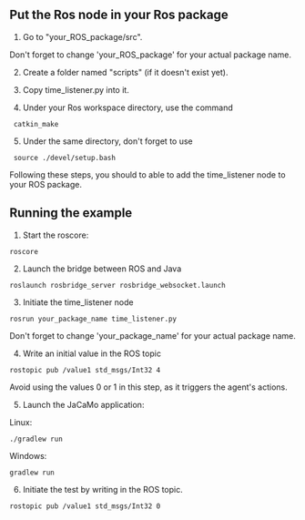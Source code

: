## Put the Ros node in your Ros package

1. Go to "your_ROS_package/src".

Don't forget to change 'your_ROS_package' for your actual package name.

2. Create a folder named "scripts" (if it doesn't exist yet).

3. Copy time_listener.py into it.

4. Under your Ros workspace directory, use the command
```
 catkin_make
```

5. Under the same directory, don't forget to use
```
 source ./devel/setup.bash
```

Following these steps, you should to able to add the time_listener node to your ROS package.

## Running the example

1. Start the roscore:
```
roscore
```

2. Launch the bridge between ROS and Java
```
roslaunch rosbridge_server rosbridge_websocket.launch
```


3. Initiate the time_listener node

```
rosrun your_package_name time_listener.py
```
Don't forget to change 'your_package_name' for your actual package name.

4. Write an initial value in the ROS topic

```
rostopic pub /value1 std_msgs/Int32 4
```
Avoid using the values 0 or 1 in this step, as it triggers the agent's actions.

5. Launch the JaCaMo application:

Linux:
```
./gradlew run
```
Windows:
```
gradlew run 
```
6. Initiate the test by writing in the ROS topic.
```
rostopic pub /value1 std_msgs/Int32 0
```
